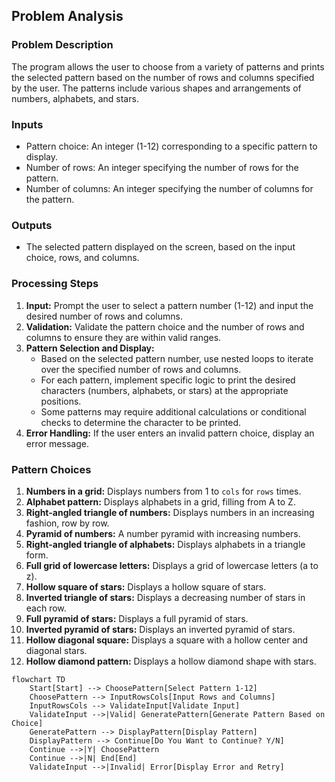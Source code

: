 ## Problem Analysis

### Problem Description
The program allows the user to choose from a variety of patterns and prints the selected pattern based on the number of rows and columns specified by the user. The patterns include various shapes and arrangements of numbers, alphabets, and stars.

### Inputs
* Pattern choice: An integer (1-12) corresponding to a specific pattern to display.
* Number of rows: An integer specifying the number of rows for the pattern.
* Number of columns: An integer specifying the number of columns for the pattern.

### Outputs
* The selected pattern displayed on the screen, based on the input choice, rows, and columns.

### Processing Steps
1. **Input:** Prompt the user to select a pattern number (1-12) and input the desired number of rows and columns.
2. **Validation:** Validate the pattern choice and the number of rows and columns to ensure they are within valid ranges.
3. **Pattern Selection and Display:**
   * Based on the selected pattern number, use nested loops to iterate over the specified number of rows and columns.
   * For each pattern, implement specific logic to print the desired characters (numbers, alphabets, or stars) at the appropriate positions.
   * Some patterns may require additional calculations or conditional checks to determine the character to be printed.
4. **Error Handling:** If the user enters an invalid pattern choice, display an error message.

### Pattern Choices
1. **Numbers in a grid:** Displays numbers from 1 to `cols` for `rows` times.
2. **Alphabet pattern:** Displays alphabets in a grid, filling from A to Z.
3. **Right-angled triangle of numbers:** Displays numbers in an increasing fashion, row by row.
4. **Pyramid of numbers:** A number pyramid with increasing numbers.
5. **Right-angled triangle of alphabets:** Displays alphabets in a triangle form.
6. **Full grid of lowercase letters:** Displays a grid of lowercase letters (a to z).
7. **Hollow square of stars:** Displays a hollow square of stars.
8. **Inverted triangle of stars:** Displays a decreasing number of stars in each row.
9. **Full pyramid of stars:** Displays a full pyramid of stars.
10. **Inverted pyramid of stars:** Displays an inverted pyramid of stars.
11. **Hollow diagonal square:** Displays a square with a hollow center and diagonal stars.
12. **Hollow diamond pattern:** Displays a hollow diamond shape with stars.

```mermaid
flowchart TD
    Start[Start] --> ChoosePattern[Select Pattern 1-12]
    ChoosePattern --> InputRowsCols[Input Rows and Columns]
    InputRowsCols --> ValidateInput[Validate Input]
    ValidateInput -->|Valid| GeneratePattern[Generate Pattern Based on Choice]
    GeneratePattern --> DisplayPattern[Display Pattern]
    DisplayPattern --> Continue[Do You Want to Continue? Y/N]
    Continue -->|Y| ChoosePattern
    Continue -->|N| End[End]
    ValidateInput -->|Invalid| Error[Display Error and Retry]
```
